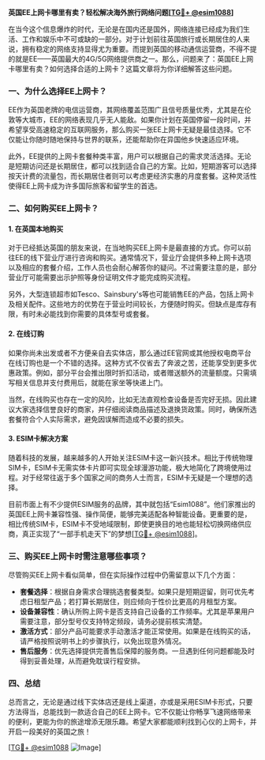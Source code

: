 **英国EE上网卡哪里有卖？轻松解决海外旅行网络问题[[TG💪+ @esim1088](https://t.me/s/esim1088)]**

在当今这个信息爆炸的时代，无论是在国内还是国外，网络连接已经成为我们生活、工作和娱乐中不可或缺的一部分。对于计划前往英国旅行或长期居住的人来说，拥有稳定的网络支持显得尤为重要。而提到英国的移动通信运营商，不得不提的就是EE——英国最大的4G/5G网络提供商之一。那么，问题来了：英国EE上网卡哪里有卖？如何选择合适的上网卡？这篇文章将为你详细解答这些问题。

### 一、为什么选择EE上网卡？

EE作为英国老牌的电信运营商，其网络覆盖范围广且信号质量优秀，尤其是在伦敦等大城市，EE的网络表现几乎无人能敌。如果你计划在英国停留一段时间，并希望享受高速稳定的互联网服务，那么购买一张EE上网卡无疑是最佳选择。它不仅能让你随时随地保持与世界的联系，还能帮助你在异国他乡快速适应环境。

此外，EE提供的上网卡套餐种类丰富，用户可以根据自己的需求灵活选择。无论是短期访问还是长期居住，都可以找到适合自己的方案。比如，短期游客可以选择按天计费的流量包，而长期居住者则可以考虑更经济实惠的月度套餐。这种灵活性使得EE上网卡成为许多国际旅客和留学生的首选。

### 二、如何购买EE上网卡？

#### 1. 在英国本地购买

对于已经抵达英国的朋友来说，在当地购买EE上网卡是最直接的方式。你可以前往EE的线下营业厅进行咨询和购买。通常情况下，营业厅会提供多种上网卡选项以及相应的套餐介绍，工作人员也会耐心解答你的疑问。不过需要注意的是，部分营业厅可能需要出示护照等身份证明文件才能完成购买流程。

另外，大型连锁超市如Tesco、Sainsbury's等也可能销售EE的产品，包括上网卡及相关配件。这些地方的优势在于营业时间较长，方便随时购买。但缺点是库存有限，有时未必能找到你需要的具体型号或套餐。

#### 2. 在线订购

如果你尚未出发或者不方便亲自去实体店，那么通过EE官网或其他授权电商平台在线订购也是一个不错的选择。这种方式不仅省去了奔波之苦，还能享受到更多优惠政策。例如，部分平台会推出限时折扣活动，或者赠送额外的流量额度。只需填写相关信息并支付费用后，就能在家坐等快递上门。

当然，在线购买也存在一定的风险，比如无法直观检查设备是否完好无损。因此建议大家选择信誉良好的商家，并仔细阅读商品描述及退换货政策。同时，确保所选套餐符合个人实际需求，避免因误解而造成不必要的损失。

#### 3. ESIM卡解决方案

随着科技的发展，越来越多的人开始关注ESIM卡这一新兴技术。相比于传统物理SIM卡，ESIM卡无需实体卡片即可实现全球漫游功能，极大地简化了跨境使用过程。对于经常往返于多个国家之间的商务人士而言，ESIM卡无疑是一个理想的选择。

目前市面上有不少提供ESIM服务的品牌，其中就包括“Esim1088”。他们家推出的英国EE上网卡兼容性强、操作简便，能够完美适配各种智能设备。更重要的是，相比传统SIM卡，ESIM卡不受地域限制，即使更换目的地也能轻松切换网络供应商，真正实现了“一部手机走天下”的梦想[[TG💪+ @esim1088](https://t.me/s/esim1088)]。

### 三、购买EE上网卡时需注意哪些事项？

尽管购买EE上网卡看似简单，但在实际操作过程中仍需留意以下几个方面：

- **套餐选择**：根据自身需求合理挑选套餐类型。如果只是短期逗留，则可优先考虑日租型产品；若打算长期居住，则应倾向于性价比更高的月租型方案。
- **设备兼容性**：确认所购上网卡是否支持自己设备的工作频率。尤其是苹果用户需要注意，部分型号仅支持特定频段，请务必提前核实清楚。
- **激活方式**：部分产品可能要求手动激活才能正常使用。如果是在线购买的话，请严格按照说明书上的步骤执行，以免出现意外情况。
- **售后服务**：优先选择提供完善售后保障的服务商。一旦遇到任何问题都能及时得到妥善处理，从而避免耽误行程安排。

### 四、总结

总而言之，无论是通过线下实体店还是线上渠道，亦或是采用ESIM卡形式，只要方法得当，总能找到一款适合自己的EE上网卡。它不仅能让你畅享飞速网络带来的便利，更能为你的旅途增添无限乐趣。希望大家都能顺利找到心仪的上网卡，并开启一段美好的英国之旅！

[[TG💪+ @esim1088](https://t.me/s/esim1088) ![Image](https://i.postimg.cc/4NQfJmqS/Snipaste-2025-05-13-00-14-12.png)]